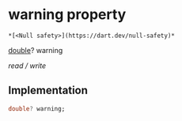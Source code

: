 


# warning property




    *[<Null safety>](https://dart.dev/null-safety)*


[double](https://api.flutter.dev/flutter/dart-core/double-class.html)? warning
  
_read / write_






## Implementation

```dart
double? warning;


```







